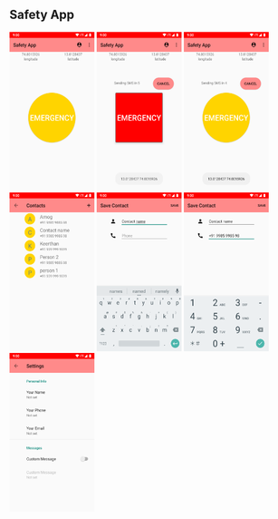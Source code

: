 ## Safety App

  <img alt="" src="/docs/assets/home_page.png" width="150" height="280">
  
  <img alt="" src="/docs/assets/send_sms.png" width="150" height="280">
  <img alt="" src="/docs/assets/cancel_send_sms.png" width="150" height="280">

  <img alt="" src="/docs/assets/display_contact.png" width="150" height="280">
  <img alt="" src="/docs/assets/add_contact_name.png" width="150" height="280">
  <img alt="" src="/docs/assets/add_contact_phone.png" width="150" height="280">
 
  <img alt="" src="/docs/assets/settings_page.png" width="150" height="280">

